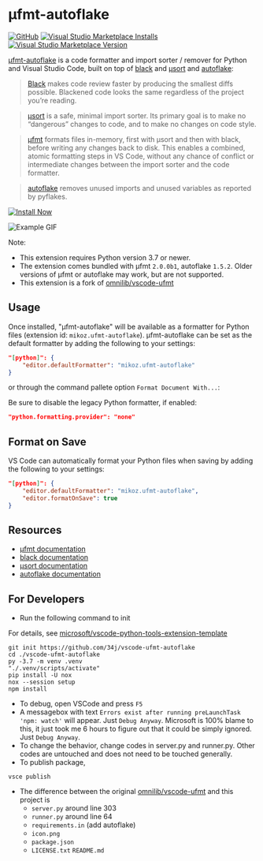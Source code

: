 # µfmt-autoflake

[![GitHub](https://img.shields.io/github/license/34j/vscode-ufmt-autoflake?logo=github&logoColor=%23181717)](https://github.com/34j/vscode-ufmt-autoflake)
[![Visual Studio Marketplace Installs](https://img.shields.io/visual-studio-marketplace/i/mikoz.ufmt-autoflake?logo=visual-studio-code&logoColor=%23007ACC)](https://marketplace.visualstudio.com/items?itemName=mikoz.ufmt-autoflake)
[![Visual Studio Marketplace Version](https://img.shields.io/visual-studio-marketplace/v/mikoz.ufmt-autoflake)](https://marketplace.visualstudio.com/items?itemName=mikoz.ufmt-autoflake)

[µfmt-autoflake][] is a code formatter and import sorter / remover for Python and Visual Studio Code,
built on top of [black][] and [µsort][] and [autoflake][]:

> [Black][] makes code review faster by producing the smallest diffs possible.
  Blackened code looks the same regardless of the project you’re reading.

> [μsort][] is a safe, minimal import sorter. Its primary goal is to make no “dangerous”
  changes to code, and to make no changes on code style.

> [µfmt][] formats files in-memory, first with µsort and then with black, before
writing any changes back to disk. This enables a combined, atomic formatting steps in
VS Code, without any chance of conflict or intermediate changes between the import
sorter and the code formatter.

> [autoflake][] removes unused imports and unused variables as reported by pyflakes.

[![Install Now](https://img.shields.io/badge/-Install%20Now-107C10?style=for-the-badge&logo=visualstudiocode)](https://marketplace.visualstudio.com/items?itemName=mikoz.ufmt-autoflake)

![Example GIF](https://raw.githubusercontent.com/34j/vscode-ufmt-autoflake/main/images/Example1.gif)

Note:

- This extension requires Python version 3.7 or newer.
- The extension comes bundled with µfmt `2.0.0b1`, autoflake `1.5.2`.
  Older versions of µfmt or autoflake may work, but are not supported.
- This extension is a fork of [omnilib/vscode\-ufmt](https://github.com/omnilib/vscode-ufmt)

## Usage

Once installed, "µfmt-autoflake" will be available as a formatter for Python files
(extension id: `mikoz.ufmt-autoflake`).
µfmt-autoflake can be set as the default formatter by adding the following to your settings:

```json
"[python]": {
    "editor.defaultFormatter": "mikoz.ufmt-autoflake"
}
```

or through the command pallete option `Format Document With...`:

Be sure to disable the legacy Python formatter, if enabled:

```json
"python.formatting.provider": "none"
```

## Format on Save

VS Code can automatically format your Python files when saving by adding the following
to your settings:

```json
"[python]": {
    "editor.defaultFormatter": "mikoz.ufmt-autoflake",
    "editor.formatOnSave": true
}
```

## Resources

- [µfmt documentation][µfmt]
- [black documentation][black]
- [µsort documentation][µsort]
- [autoflake documentation][autoflake]

[black]: https://black.rtfd.io
[µsort]: https://usort.rtfd.io
[µfmt]: https://ufmt.omnilib.dev
[autoflake]: https://github.com/PyCQA/autoflake
[µfmt-autoflake]: https://github.com/34j/vscode-ufmt-autoflake

## For Developers

- Run the following command to init

For details, see [microsoft/vscode\-python\-tools\-extension\-template](https://github.com/microsoft/vscode-python-tools-extension-template)

```shell
git init https://github.com/34j/vscode-ufmt-autoflake
cd ./vscode-ufmt-autoflake
py -3.7 -m venv .venv
"./.venv/scripts/activate"
pip install -U nox
nox --session setup
npm install
```

- To debug, open VSCode and press `F5`
- A messagebox with text `Errors exist after running preLaunchTask 'npm: watch'` will appear. Just `Debug Anyway`. Microsoft is 100% blame to this, it just took me 6 hours to figure out that it could be simply ignored. Just `Debug Anyway`.
- To change the behavior, change codes in server.py and runner.py. Other codes are untouched and does not need to be touched generally.
- To publish package,

```shell
vsce publish
```

- The difference between the original [omnilib/vscode\-ufmt](https://github.com/omnilib/vscode-ufmt) and this project is 
  - `server.py` around line 303
  - `runner.py` around line 64
  - `requirements.in` (add autoflake)
  - `icon.png`
  - `package.json`
  - `LICENSE.txt` `README.md`
